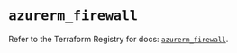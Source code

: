 # `azurerm_firewall`

Refer to the Terraform Registry for docs: [`azurerm_firewall`](https://registry.terraform.io/providers/hashicorp/azurerm/4.6.0/docs/resources/firewall).
